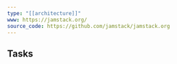 ```yaml
---
type: "[[architecture]]"
www: https://jamstack.org/
source_code: https://github.com/jamstack/jamstack.org
---
```

## Tasks